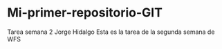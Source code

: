 # Mi-primer-repositorio-GIT
Tarea semana 2 Jorge Hidalgo
Esta es la tarea de la segunda semana de WFS
